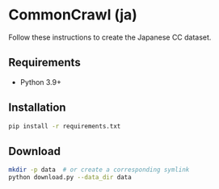 # CommonCrawl (ja)

Follow these instructions to create the Japanese CC dataset.

## Requirements

- Python 3.9+

## Installation

```bash
pip install -r requirements.txt
```

## Download

```bash
mkdir -p data  # or create a corresponding symlink
python download.py --data_dir data
```
